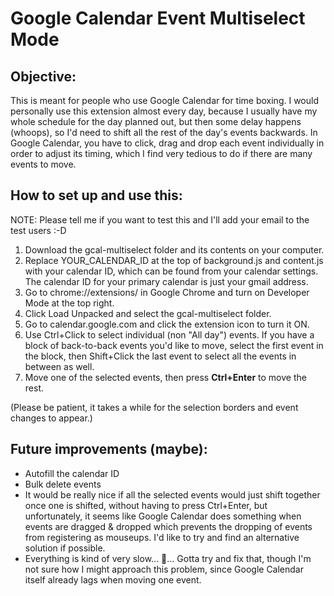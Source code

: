 # Google Calendar Event Multiselect Mode

## Objective:
This is meant for people who use Google Calendar for time boxing. I would personally use this extension almost every day, because I usually have my whole schedule for the day planned out, but then some delay happens (whoops), so I'd need to shift all the rest of the day's events backwards. In Google Calendar, you have to click, drag and drop each event individually in order to adjust its timing, which I find very tedious to do if there are many events to move.

## How to set up and use this:
NOTE: Please tell me if you want to test this and I'll add your email to the test users :-D
1. Download the gcal-multiselect folder and its contents on your computer. 
2. Replace YOUR_CALENDAR_ID at the top of background.js and content.js with your calendar ID, which can be found from your calendar settings. The calendar ID for your primary calendar is just your gmail address.
3. Go to chrome://extensions/ in Google Chrome and turn on Developer Mode at the top right.
4. Click Load Unpacked and select the gcal-multiselect folder.
5. Go to calendar.google.com and click the extension icon to turn it ON.
6. Use Ctrl+Click to select individual (non "All day") events. If you have a block of back-to-back events you'd like to move, select the first event in the block, then Shift+Click the last event to select all the events in between as well.
7. Move one of the selected events, then press **Ctrl+Enter** to move the rest.

(Please be patient, it takes a while for the selection borders and event changes to appear.)

## Future improvements (maybe):
* Autofill the calendar ID
* Bulk delete events
* It would be really nice if all the selected events would just shift together once one is shifted, without having to press Ctrl+Enter, but unfortunately, it seems like Google Calendar does something when events are dragged & dropped which prevents the dropping of events from registering as mouseups. I'd like to try and find an alternative solution if possible.
* Everything is kind of very slow... 🐌... Gotta try and fix that, though I'm not sure how I might approach this problem, since Google Calendar itself already lags when moving one event.
